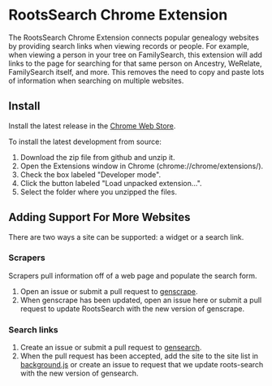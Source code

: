 RootsSearch Chrome Extension
=============================

The RootsSearch Chrome Extension connects popular genealogy websites by providing search links when viewing records or people. For example, when viewing a person in your tree on FamilySearch, this extension will add links to the page for searching for that same person on Ancestry, WeRelate, FamilySearch itself, and more. This removes the need to copy and paste lots of information when searching on multiple websites.

Install
-------

Install the latest release in the [Chrome Web Store](https://chrome.google.com/webstore/detail/rootssearch/aolcffalbhpnojekmimmelebjchjmmgn).

To install the latest development from source:

1. Download the zip file from github and unzip it.
1. Open the Extensions window in Chrome (chrome://chrome/extensions/).
1. Check the box labeled "Developer mode".
1. Click the button labeled "Load unpacked extension...".
1. Select the folder where you unzipped the files.

Adding Support For More Websites
----------------------------------

There are two ways a site can be supported: a widget or a search link.

### Scrapers

Scrapers pull information off of a web page and populate the search form.

1. Open an issue or submit a pull request to [genscrape](https://github.com/rootsdev/genscrape).
2. When genscrape has been updated, open an issue here or submit a pull request to update RootsSearch with the new version of genscrape.

### Search links

1. Create an issue or submit a pull request to [gensearch](https://github.com/genealogysystems/gensearch).
2. When the pull request has been accepted, add the site to the site list in [background.js](https://github.com/rootsdev/roots-search/blob/master/background/site.js) or create an issue to request that we update roots-search with the new version of gensearch.
